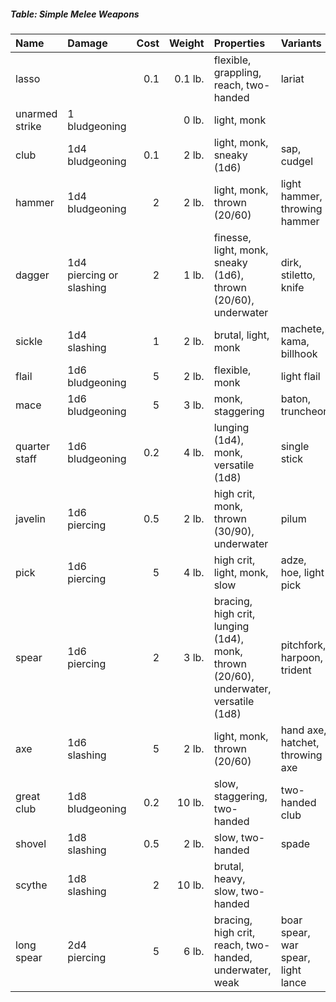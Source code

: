 ##### Table: Simple Melee Weapons
| Name           | Damage | Cost  | Weight  | Properties | Variants |
|:---------------|:-------|------:|--------:|:-----------|:---------|
| lasso                    |                                  | 0.1     | 0.1 lb.    | flexible, grappling, reach, two-handed                                               | lariat                                       |
| unarmed strike           | 1 bludgeoning                    |         | 0 lb.      | light, monk                                                                          |                                              |
| club                     | 1d4 bludgeoning                  | 0.1     | 2 lb.      | light, monk, sneaky (1d6)                                                            | sap, cudgel                                  |
| hammer                   | 1d4 bludgeoning                  | 2       | 2 lb.      | light, monk, thrown (20/60)                                                          | light hammer, throwing hammer                |
| dagger                   | 1d4 piercing or slashing         | 2       | 1 lb.      | finesse, light, monk, sneaky (1d6), thrown (20/60), underwater                       | dirk, stiletto, knife                        |
| sickle                   | 1d4 slashing                     | 1       | 2 lb.      | brutal, light, monk                                                                  | machete, kama, billhook                      |
| flail                    | 1d6 bludgeoning                  | 5       | 2 lb.      | flexible, monk                                                                       | light flail                                  |
| mace                     | 1d6 bludgeoning                  | 5       | 3 lb.      | monk, staggering                                                                     | baton, truncheon                             |
| quarter staff            | 1d6 bludgeoning                  | 0.2     | 4 lb.      | lunging (1d4), monk, versatile (1d8)                                                 | single stick                                 |
| javelin                  | 1d6 piercing                     | 0.5     | 2 lb.      | high crit, monk, thrown (30/90), underwater                                          | pilum                                        |
| pick                     | 1d6 piercing                     | 5       | 4 lb.      | high crit, light, monk, slow                                                         | adze, hoe, light pick                        |
| spear                    | 1d6 piercing                     | 2       | 3 lb.      | bracing, high crit, lunging (1d4), monk, thrown (20/60), underwater, versatile (1d8) | pitchfork, harpoon, trident                  |
| axe                      | 1d6 slashing                     | 5       | 2 lb.      | light, monk, thrown (20/60)                                                          | hand axe, hatchet, throwing axe              |
| great club               | 1d8 bludgeoning                  | 0.2     | 10 lb.     | slow, staggering, two-handed                                                         | two-handed club                              |
| shovel                   | 1d8 slashing                     | 0.5     | 2 lb.      | slow, two-handed                                                                     | spade                                        |
| scythe                   | 1d8 slashing                     | 2       | 10 lb.     | brutal, heavy, slow, two-handed                                                      |                                              |
| long spear               | 2d4 piercing                     | 5       | 6 lb.      | bracing, high crit, reach, two-handed, underwater, weak                              | boar spear, war spear, light lance           |

